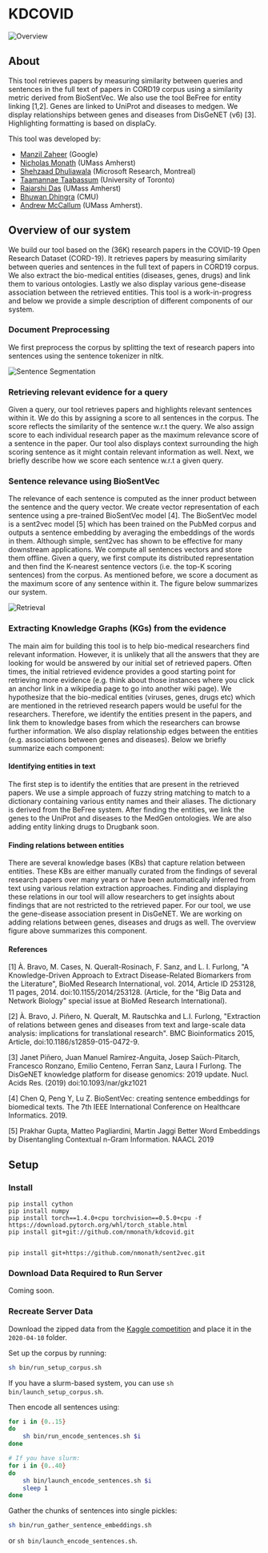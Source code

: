 # KDCOVID

![Overview](http://kdcovid.nl/kd_overview.png)

## About

This tool retrieves papers by measuring similarity between queries and
sentences in the full text of papers in CORD19 corpus using a similarity
metric derived from BioSentVec. We also use the tool BeFree for entity
linking \[1,2\]. Genes are linked to UniProt and diseases to medgen.
We display relationships between genes and diseases from DisGeNET (v6) \[3\].
Highlighting formatting is based on displaCy.

This tool was developed by:
* [Manzil Zaheer](http://www.manzil.ml/) (Google)
* [Nicholas Monath](https://people.cs.umass.edu/~nmonath/) (UMass Amherst)
* [Shehzaad Dhuliawala](https://people.cs.umass.edu/~sdhuliawala/) (Microsoft Research, Montreal)
* [Taamannae Taabassum](https://taamannae.dev/) (University of Toronto)
* [Rajarshi Das](http://rajarshd.github.io/) (UMass Amherst)
* [Bhuwan Dhingra](http://www.cs.cmu.edu/~bdhingra/) (CMU)
* [Andrew McCallum](https://people.cs.umass.edu/~mccallum/) (UMass Amherst).

## Overview of our system

We build our tool based on the (36K) research papers in the COVID-19
Open Research Dataset (CORD-19). It retrieves papers by measuring
similarity between queries and sentences in the full text of papers
in CORD19 corpus. We also extract the bio-medical entities (diseases,
genes, drugs) and link them to various ontologies. Lastly we also
display various gene-disease association between the retrieved entities.
This tool is a work-in-progress and below we provide a simple
description of different components of our system.

### Document Preprocessing

We first preprocess the corpus by splitting the text of research papers
into sentences using the sentence tokenizer in nltk.

![Sentence Segmentation](http://kdcovid.nl/fig1.jpg)

### Retrieving relevant evidence for a query

Given a query, our tool retrieves papers and highlights relevant
sentences within it. We do this by assigning a score to all sentences in
the corpus. The score reflects the similarity of the sentence w.r.t the
query. We also assign score to each individual research paper as the
maximum relevance score of a sentence in the paper. Our tool also
displays context surrounding the high scoring sentence as it might
contain relevant information as well. Next, we briefly describe how we
score each sentence w.r.t a given query.

### Sentence relevance using BioSentVec

The relevance of each sentence is computed as the inner product between the
sentence and the query vector. We create vector representation of each
sentence using a pre-trained BioSentVec model \[4\]. The BioSentVec model
is a sent2vec model \[5\] which has been trained on the PubMed
corpus and outputs a sentence embedding by averaging the embeddings of
the words in them. Although simple, sent2vec has shown to be effective
for many downstream applications. We compute all sentences vectors and
store them offline. Given a query, we first compute its distributed
representation and then find the K-nearest sentence vectors (i.e. the
top-K scoring sentences) from the corpus. As mentioned before, we score
a document as the maximum score of any sentence within it. The figure
below summarizes our system.

![Retrieval](http://kdcovid.nl/fig2.jpg)

### Extracting Knowledge Graphs (KGs) from the evidence

The main aim for building this tool is to help bio-medical researchers
find relevant information. However, it is unlikely that all the answers
that they are looking for would be answered by our initial set of
retrieved papers. Often times, the initial retrieved evidence provides
a good starting point for retrieving more evidence (e.g. think about
those instances where you click an anchor link in a wikipedia page to
go into another wiki page). We hypothesize that the bio-medical entities
(viruses, genes, drugs etc) which are mentioned in the retrieved
research papers would be useful for the researchers. Therefore, we
identify the entities present in the papers, and link them to
knowledge bases from which the researchers can browse further
information. We also display relationship edges between the entities
(e.g. associations between genes and diseases). Below we briefly
summarize each component:

#### Identifying entities in text

The first step is to identify the entities that are present in the
retrieved papers. We use a simple approach of fuzzy string matching
to match to a dictionary containing various entity names and their
aliases. The dictionary is derived from the BeFree system. After
finding the entities, we link the genes to the UniProt and diseases
to the MedGen ontologies. We are also adding entity linking drugs
to Drugbank soon.

#### Finding relations between entities

There are several knowledge bases (KBs) that capture relation
between entities. These KBs are either manually curated from
the findings of several research papers over many years or have
been automatically inferred from text using various relation
extraction approaches. Finding and displaying these relations
in our tool will allow researchers to get insights about findings
that are not restricted to the retrieved paper. For our tool, we use
the gene-disease association present in DisGeNET. We are working on
adding relations between genes, diseases and drugs as well.
The overview figure above summarizes this component.

#### References

[1] À. Bravo, M. Cases, N. Queralt-Rosinach, F. Sanz, and L. I. Furlong, "A Knowledge-Driven Approach to Extract Disease-Related Biomarkers from the Literature", BioMed Research International, vol. 2014, Article ID 253128, 11 pages, 2014. doi:10.1155/2014/253128. (Article, for the "Big Data and Network Biology" special issue at BioMed Research International).

[2] À. Bravo, J. Piñero, N. Queralt, M. Rautschka and L.I. Furlong, "Extraction of relations between genes and diseases from text and large-scale data analysis: implications for translational research". BMC Bioinformatics 2015, Article, doi:10.1186/s12859-015-0472-9.

[3] Janet Piñero, Juan Manuel Ramírez-Anguita, Josep Saüch-Pitarch, Francesco Ronzano, Emilio Centeno, Ferran Sanz, Laura I Furlong. The DisGeNET knowledge platform for disease genomics: 2019 update. Nucl. Acids Res. (2019) doi:10.1093/nar/gkz1021

[4] Chen Q, Peng Y, Lu Z. BioSentVec: creating sentence embeddings for biomedical texts. The 7th IEEE International Conference on Healthcare Informatics. 2019.

[5] Prakhar Gupta, Matteo Pagliardini, Martin Jaggi Better Word Embeddings by Disentangling Contextual n-Gram Information. NAACL 2019

## Setup

### Install

```
pip install cython
pip install numpy
pip install torch==1.4.0+cpu torchvision==0.5.0+cpu -f https://download.pytorch.org/whl/torch_stable.html
pip install git+git://github.com/nmonath/kdcovid.git


pip install git+https://github.com/nmonath/sent2vec.git
```


### Download Data Required to Run Server

Coming soon.

### Recreate Server Data

Download the zipped data from the [Kaggle competition](https://www.kaggle.com/allen-institute-for-ai/CORD-19-research-challenge)
and place it in the `2020-04-10` folder.

Set up the corpus by running:

```bash
sh bin/run_setup_corpus.sh
```

If you have a slurm-based system, you can use ```sh bin/launch_setup_corpus.sh```.

Then encode all sentences using:

```bash
for i in {0..15}
do
    sh bin/run_encode_sentences.sh $i
done

# If you have slurm:
for i in {0..40}
do
    sh bin/launch_encode_sentences.sh $i
    sleep 1
done
```

Gather the chunks of sentences into single pickles:

```bash
sh bin/run_gather_sentence_embeddings.sh
```

or ```sh bin/launch_encode_sentences.sh```.


